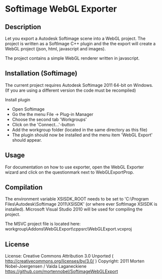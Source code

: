 Softimage WebGL Exporter
====================================

## Description

Let you export a Autodesk Softimage scene into a WebGL project.
The project is written as a SoftImage C++ plugin and the the export
will create a WebGL project (json, html, javascript and images).

The project contains a simple WebGL renderer written in javascript.

## Installation (Softimage)

The current project requires Autodesk Softimage 2011 64-bit on Windows. 
(If you are using a different version the code must be recompiled)

Install plugin
* Open Softimage
* Go the the menu File -> Plug-in Manager
* Choose the second tab 'Workgroups'
* Click on the 'Connect...'-button
* Add the workgroup folder (located in the same directory as this file)
* The plugin should now be installed and the menu item 'WebGL Export' should appear.

## Usage

For documentation on how to use exporter, open the WebGL Exporter wizard and click on the questionmark next to WebGLExportProp.

## Compilation

The environment variable XSISDK_ROOT needs to be set to 'C:\Program Files\Autodesk\Softimage 2011\XSISDK' (or where ever SoftImage XSISDK is installed).
Microsoft Visual Studio 2010 will be used for compiling the project.

The MSVC project file is located here: 
workgroup\Addons\WebGLExport\cppsrc\WebGLExport.vcxproj

## License

License: Creative Commons Attribution 3.0 Unported ( http://creativecommons.org/licenses/by/3.0/ )
Copyright: 2011 Morten Nobel-Joergensen / Vaida Laganeckiene
https://github.com/mortennobel/SoftimageWebGLExport